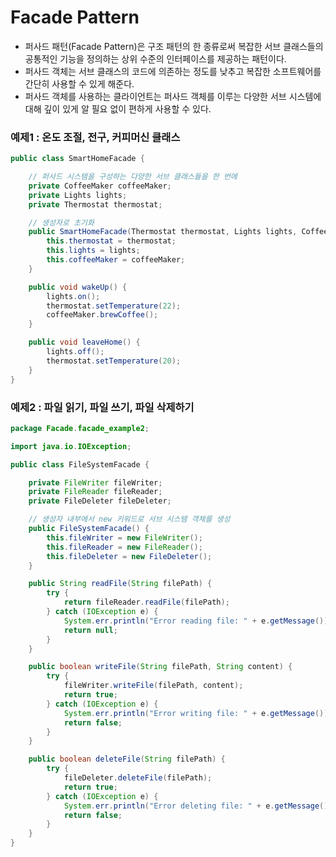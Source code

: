 # Facade Pattern

* 퍼사드 패턴(Facade Pattern)은 구조 패턴의 한 종류로써 복잡한 서브 클래스들의 공통적인 기능을 정의하는 상위 수준의 인터페이스를 제공하는 패턴이다.
* 퍼사드 객체는 서브 클래스의 코드에 의존하는 정도를 낮추고 복잡한 소프트웨어를 간단히 사용할 수 있게 해준다.
* 퍼사드 객체를 사용하는 클라이언트는 퍼사드 객체를 이루는 다양한 서브 시스템에 대해 깊이 있게 알 필요 없이 편하게 사용할 수 있다.

### 예제1 : 온도 조절, 전구, 커피머신 클래스

```java
public class SmartHomeFacade {

	// 퍼사드 시스템을 구성하는 다양한 서브 클래스들을 한 번에
	private CoffeeMaker coffeeMaker;
	private Lights lights;
	private Thermostat thermostat;

	// 생성자로 초기화
	public SmartHomeFacade(Thermostat thermostat, Lights lights, CoffeeMaker coffeeMaker) {
		this.thermostat = thermostat;
		this.lights = lights;
		this.coffeeMaker = coffeeMaker;
	}

	public void wakeUp() {
		lights.on();
		thermostat.setTemperature(22);
		coffeeMaker.brewCoffee();
	}

	public void leaveHome() {
		lights.off();
		thermostat.setTemperature(20);
	}
}

```

### 예제2 : 파일 읽기, 파일 쓰기, 파일 삭제하기

```java
package Facade.facade_example2;

import java.io.IOException;

public class FileSystemFacade {

	private FileWriter fileWriter;
	private FileReader fileReader;
	private FileDeleter fileDeleter;

	// 생성자 내부에서 new 키워드로 서브 시스템 객체를 생성
	public FileSystemFacade() {
		this.fileWriter = new FileWriter();
		this.fileReader = new FileReader();
		this.fileDeleter = new FileDeleter();
	}

	public String readFile(String filePath) {
		try {
			return fileReader.readFile(filePath);
		} catch (IOException e) {
			System.err.println("Error reading file: " + e.getMessage());
			return null;
		}
	}

	public boolean writeFile(String filePath, String content) {
		try {
			fileWriter.writeFile(filePath, content);
			return true;
		} catch (IOException e) {
			System.err.println("Error writing file: " + e.getMessage());
			return false;
		}
	}

	public boolean deleteFile(String filePath) {
		try {
			fileDeleter.deleteFile(filePath);
			return true;
		} catch (IOException e) {
			System.err.println("Error deleting file: " + e.getMessage());
			return false;
		}
	}
}
```